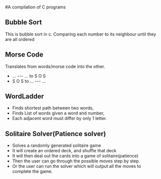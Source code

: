#A compilation of C programs

## Bubble Sort
This is bubble sort in c. Comparing each number to its neighbour until they are all ordered

## Morse Code
Translates from words/morse code into the other.
-  ... --- ... to S O S
-  S O S to ... --- ...

## WordLadder
- Finds shortest path between two words,
- Finds List of words given a word and number,
- Each adjacent word must differ by only 1 letter.

## Solitaire Solver(Patience solver)
- Solves a randomly generated solitaire game
- It will create an ordered deck, and shuffle that deck
- It will then deal out the cards into a game of solitaire(patience)
- Then the user can go through the possible moves step by step
- Or the user can run the solver which will output all the moves to complete the game.
